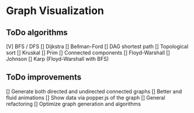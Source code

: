 # Graph Visualization

## ToDo algorithms
[V] BFS / DFS
[] Dijkstra
[] Bellman-Ford
[] DAG shortest path
[] Topological sort
[] Kruskal
[] Prim
[] Connected components
[] Floyd-Warshall
[] Johnson
[] Karp (Floyd-Warshall with BFS)

## ToDo  improvements
[] Generate both directed and undirected connected graphs
[] Better and fluid animations
[] Show data via popper.js of the graph
[] General refactoring
[] Optimize graph generation and algorithms